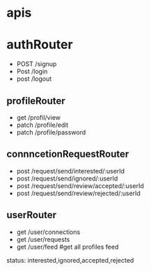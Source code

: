 # apis

# authRouter
- POST /signup
- Post /login
- post /logout

## profileRouter
- get /profil/view
- patch /profile/edit
- patch /profile/password

## connncetionRequestRouter
- post /request/send/interested/:userId
- post /request/send/ignored/:userId
- post /request/send/review/accepted/:userId
- post /request/send/review/rejected/:userId


## userRouter
- get /user/connections
- get /user/requests
- get /user/feed          #get all profiles feed


status: interested,ignored,accepted,rejected
